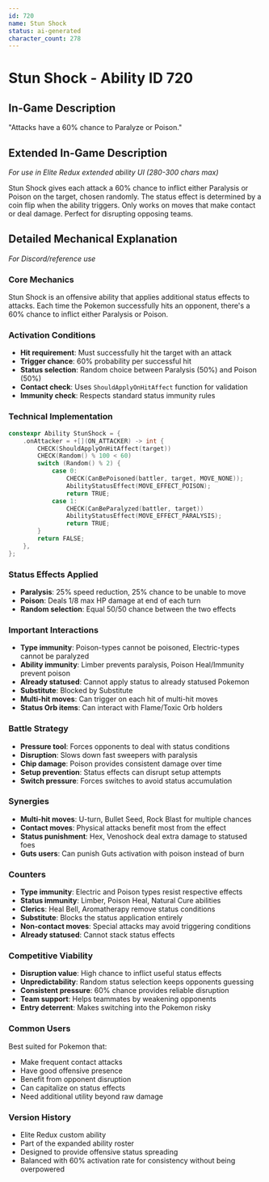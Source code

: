 ```yaml
---
id: 720
name: Stun Shock
status: ai-generated
character_count: 278
---
```


# Stun Shock - Ability ID 720

## In-Game Description
"Attacks have a 60% chance to Paralyze or Poison."

## Extended In-Game Description
*For use in Elite Redux extended ability UI (280-300 chars max)*

Stun Shock gives each attack a 60% chance to inflict either Paralysis or Poison on the target, chosen randomly. The status effect is determined by a coin flip when the ability triggers. Only works on moves that make contact or deal damage. Perfect for disrupting opposing teams.

## Detailed Mechanical Explanation
*For Discord/reference use*

### Core Mechanics
Stun Shock is an offensive ability that applies additional status effects to attacks. Each time the Pokemon successfully hits an opponent, there's a 60% chance to inflict either Paralysis or Poison.

### Activation Conditions
- **Hit requirement**: Must successfully hit the target with an attack
- **Trigger chance**: 60% probability per successful hit
- **Status selection**: Random choice between Paralysis (50%) and Poison (50%)
- **Contact check**: Uses `ShouldApplyOnHitAffect` function for validation
- **Immunity check**: Respects standard status immunity rules

### Technical Implementation
```c
constexpr Ability StunShock = {
    .onAttacker = +[](ON_ATTACKER) -> int {
        CHECK(ShouldApplyOnHitAffect(target)) 
        CHECK(Random() % 100 < 60) 
        switch (Random() % 2) {
            case 0:
                CHECK(CanBePoisoned(battler, target, MOVE_NONE));
                AbilityStatusEffect(MOVE_EFFECT_POISON);
                return TRUE;
            case 1:
                CHECK(CanBeParalyzed(battler, target))
                AbilityStatusEffect(MOVE_EFFECT_PARALYSIS);
                return TRUE;
        }
        return FALSE;
    },
};
```

### Status Effects Applied
- **Paralysis**: 25% speed reduction, 25% chance to be unable to move
- **Poison**: Deals 1/8 max HP damage at end of each turn
- **Random selection**: Equal 50/50 chance between the two effects

### Important Interactions
- **Type immunity**: Poison-types cannot be poisoned, Electric-types cannot be paralyzed
- **Ability immunity**: Limber prevents paralysis, Poison Heal/Immunity prevent poison
- **Already statused**: Cannot apply status to already statused Pokemon
- **Substitute**: Blocked by Substitute
- **Multi-hit moves**: Can trigger on each hit of multi-hit moves
- **Status Orb items**: Can interact with Flame/Toxic Orb holders

### Battle Strategy
- **Pressure tool**: Forces opponents to deal with status conditions
- **Disruption**: Slows down fast sweepers with paralysis
- **Chip damage**: Poison provides consistent damage over time
- **Setup prevention**: Status effects can disrupt setup attempts
- **Switch pressure**: Forces switches to avoid status accumulation

### Synergies
- **Multi-hit moves**: U-turn, Bullet Seed, Rock Blast for multiple chances
- **Contact moves**: Physical attacks benefit most from the effect
- **Status punishment**: Hex, Venoshock deal extra damage to statused foes
- **Guts users**: Can punish Guts activation with poison instead of burn

### Counters
- **Type immunity**: Electric and Poison types resist respective effects
- **Status immunity**: Limber, Poison Heal, Natural Cure abilities
- **Clerics**: Heal Bell, Aromatherapy remove status conditions  
- **Substitute**: Blocks the status application entirely
- **Non-contact moves**: Special attacks may avoid triggering conditions
- **Already statused**: Cannot stack status effects

### Competitive Viability
- **Disruption value**: High chance to inflict useful status effects
- **Unpredictability**: Random status selection keeps opponents guessing
- **Consistent pressure**: 60% chance provides reliable disruption
- **Team support**: Helps teammates by weakening opponents
- **Entry deterrent**: Makes switching into the Pokemon risky

### Common Users
Best suited for Pokemon that:
- Make frequent contact attacks
- Have good offensive presence
- Benefit from opponent disruption
- Can capitalize on status effects
- Need additional utility beyond raw damage

### Version History
- Elite Redux custom ability
- Part of the expanded ability roster
- Designed to provide offensive status spreading
- Balanced with 60% activation rate for consistency without being overpowered